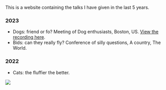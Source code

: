 This is a website containing the talks I have given in the last 5 years.

### 2023

- Dogs: friend or fo? Meeting of Dog enthusiasts, Boston, US. [View the recording here](https://www.youtube.com/watch?v=xbs7FT7dXYc).
- Bids: can they really fly? Conference of silly questions, A country, The World.

### 2022

- Cats: the fluffier the better. 

![](https://bit.ly/python_cat)
